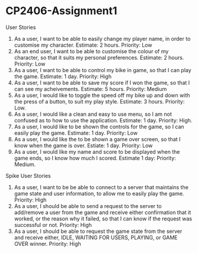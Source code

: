 # CP2406-Assignment1

User Stories
1. As a user, I want to be able to easily change my player name, in order to customise my character. Estimate: 2 hours. Priority: Low
2. As an end user, I want to be able to customise the colour of my character, so that it suits my personal preferences. Estimate: 2 hours. Priority: Low
4. As a user, I want to be able to control my bike in game, so that I can play the game. Estimate: 1 day. Priority: High
5. As a user, I want to be able to save my score if I won the game, so that I can see my acheivements. Estimate: 5 hours. Priority: Medium
6. As a user, I would like to toggle the speed off my bike up and down with the press of a button, to suit my play style. Estimate: 3 hours. Priority: Low.
7. As a user, I would like a clean and easy to use menu, so I am not confused as to how to use the application. Estimate: 1 day. Priority: High.
8. As a user, I would like to be shown the controls for the game, so I can easily play the game. Estimate: 1 day. Priority: Low
9. As a user, I would like the to be shown a game over screen, so that I know when the game is over. Estiate: 1 day. Priority: Low
10. As a user, I would like my name and score to be displayed when the game ends, so I know how much I scored. Estimate 1 day: Priority: Medium.

Spike User Stories
1. As a user, I want to be be able to connect to a server that maintains the game state and user information, to allow me to easily play the game. Priority: High
2. As a user, I should be able to send a request to the server to add/remove a user from the game and receive either confirmation that it worked, or the reason why it failed, so that I can know if the request was successful or not. Priority: High
3. As a user, I should be able to request the game state from the server and receive either, IDLE, WAITING FOR USERS, PLAYING, or GAME OVER winner. Priority: High
